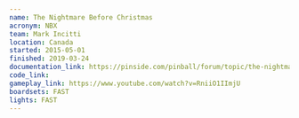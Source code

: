 ```yaml
---
name: The Nightmare Before Christmas
acronym: NBX
team: Mark Incitti
location: Canada
started: 2015-05-01
finished: 2019-03-24
documentation_link: https://pinside.com/pinball/forum/topic/the-nightmare-before-christmas
code_link:
gameplay_link: https://www.youtube.com/watch?v=RniiO1IImjU
boardsets: FAST
lights: FAST
---
```

